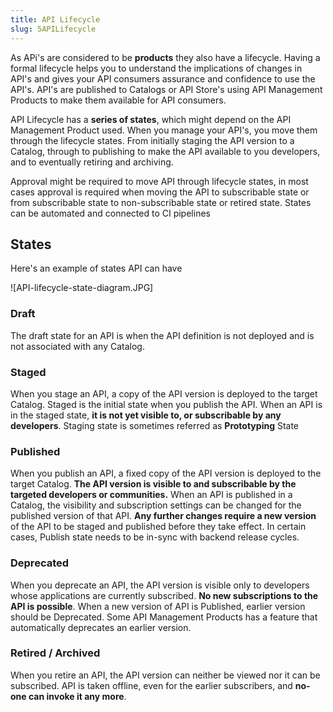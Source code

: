 ```yaml
---
title: API Lifecycle
slug: 5APILifecycle
---
```

As APi's are considered to be **products** they also have a lifecycle. Having a formal lifecycle helps you to understand the implications of changes in API's and gives your API consumers assurance and confidence to use the API's. API's are published to Catalogs or API Store's using API Management Products to make them available for API consumers.

API Lifecycle has a **series of states**, which might depend on the API Management Product used. When you manage your API's, you move them through the lifecycle states. From initially staging the API version to a Catalog, through to publishing to make the API available to you developers, and to eventually retiring and archiving.

Approval might be required to move API through lifecycle states, in most cases approval is required when moving the API to subscribable state or from subscribable state to non-subscribable state or retired state. States can be automated and connected to CI pipelines

## States

Here's an example of states API can have

![API-lifecycle-state-diagram.JPG]

### Draft

The draft state for an API is when the API definition is not deployed and is not associated with any Catalog. 

### Staged

When you stage an API, a copy of the API version is deployed to the target Catalog. Staged is the initial state when you publish the API. When an API is in the staged state, **it is not yet visible to, or subscribable by any developers**. Staging state is sometimes referred as **Prototyping** State

### Published

When you publish an API, a fixed copy of the API version is deployed to the target Catalog. **The API version is visible to and subscribable by the targeted developers or communities.** When an API is published in a Catalog, the visibility and subscription settings can be changed for the published version of that API. **Any further changes require a new version** of the API to be staged and published before they take effect. In certain cases, Publish state needs to be in-sync with backend release cycles. 

### Deprecated

When you deprecate an API, the API version is visible only to developers whose applications are currently subscribed. **No new subscriptions to the API is possible**. When a new version of API is Published, earlier version should be Deprecated. Some API Management Products has a feature that automatically deprecates an earlier version.

### Retired / Archived

When you retire an API, the API version can neither be viewed nor it can be subscribed. API is taken offline, even for the earlier subscribers, and **no-one can invoke it any more**.

 
